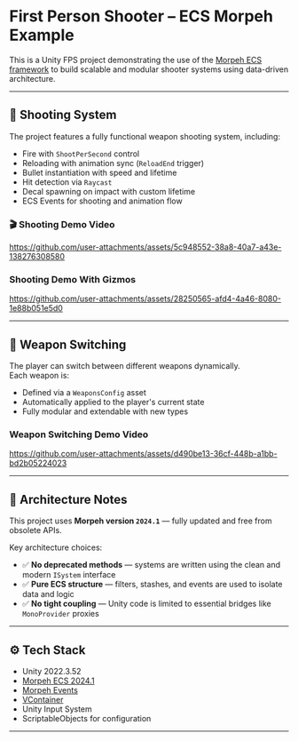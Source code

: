 # First Person Shooter – ECS Morpeh Example

This is a Unity FPS project demonstrating the use of the [Morpeh ECS framework](https://github.com/scellecs/morpeh) to build scalable and modular shooter systems using data-driven architecture.

---

## 🔫 Shooting System

The project features a fully functional weapon shooting system, including:

- Fire with `ShootPerSecond` control
- Reloading with animation sync (`ReloadEnd` trigger)
- Bullet instantiation with speed and lifetime
- Hit detection via `Raycast`
- Decal spawning on impact with custom lifetime
- ECS Events for shooting and animation flow

### 🎬 Shooting Demo Video  
https://github.com/user-attachments/assets/5c948552-38a8-40a7-a43e-138276308580

###  Shooting Demo With Gizmos 

https://github.com/user-attachments/assets/28250565-afd4-4a46-8080-1e88b051e5d0

---

## 🔁 Weapon Switching

The player can switch between different weapons dynamically.  
Each weapon is:

- Defined via a `WeaponsConfig` asset
- Automatically applied to the player's current state
- Fully modular and extendable with new types

### Weapon Switching Demo Video  

https://github.com/user-attachments/assets/d490be13-36cf-448b-a1bb-bd2b05224023

---


## 🧠 Architecture Notes

This project uses **Morpeh version `2024.1`** — fully updated and free from obsolete APIs.

Key architecture choices:

- ✅ **No deprecated methods** — systems are written using the clean and modern `ISystem` interface
- ✅ **Pure ECS structure** — filters, stashes, and events are used to isolate data and logic
- ✅ **No tight coupling** — Unity code is limited to essential bridges like `MonoProvider` proxies

---

## ⚙️ Tech Stack

- Unity 2022.3.52
- [Morpeh ECS 2024.1](https://github.com/scellecs/morpeh)
- [Morpeh Events](https://github.com/codewriter-packages/Morpeh.Events)
- [VContainer](https://github.com/hadashiA/VContainer)
- Unity Input System
- ScriptableObjects for configuration

---
